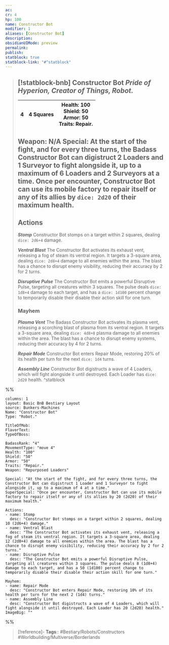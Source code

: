 ```yaml
---
ac: 
cr: 4
hp: 100
name: Constructor Bot
modifier: 1
aliases: [Constructor Bot]
description: 
obsidianUIMode: preview
permalink: 
publish: 
statblock: true
statblock-link: "#^statblock"
---
```


> [!statblock-bnb] Constructor Bot
> *Pride of Hyperion, Creator of Things, Robot.*
> ---
> | 4 | 4 Squares | **Health**: 100<br />**Shield**: 50<br />**Armor**: 50<br />**Traits**: Repair. |
> | ----------- | -------- | ----- |
>
> **Weapon**: N/A
> **Special**: At the start of the fight, and for every three turns, the Badass Constructor Bot can digistruct 2 Loaders and 1 Surveyor to fight alongside it, up to a maximum of 6 Loaders and 2 Surveyors at a time.
> Once per encounter, Constructor Bot can use its mobile factory to repair itself or any of its allies by `dice: 2d20` of their maximum health.
> ---
> ## Actions
> ***Stomp***
> Constructor Bot stomps on a target within 2 squares, dealing `dice: 2d6+4` damage.
>
> ***Ventral Blast***
> The Constructor Bot activates its exhaust vent, releasing a fog of steam its ventral region. It targets a 3-square area, dealing `dice: 2d8+4` damage to all enemies within the area. The blast has a chance to disrupt enemy visibility, reducing their accuracy by 2 for 2 turns.
>
> ***Disruptive Pulse***
> The Constructor Bot emits a powerful Disruptive Pulse, targeting all creatures within 3 squares. The pulse deals `dice: 1d8+4` damage to each target, and has a `dice: 1d100` percent change to temporarily disable their disable their action skill for one turn.
>
>
> ### Mayhem
> ***Plasma Vent***
> The Badass Constructor Bot activates its plasma vent, releasing a scorching blast of plasma from its ventral region. It targets a 3-square area, dealing `dice: 4d8+8` plasma damage to all enemies within the area. The blast has a chance to disrupt enemy systems, reducing their accuracy by 4 for 2 turns.
>
> ***Repair Mode***
> Constructor Bot enters Repair Mode, restoring 20% of its health per turn for the next `dice: 1d4` turns.
>
> ***Assembly Line***
> Constructor Bot digistructs a wave of 4 Loaders, which will fight alongside it until destroyed. Each Loader has `dice: 2d20` health.
^statblock

%%
```statblock
columns: 1
layout: Basic BnB Bestiary Layout
source: Bunkers-Machines
Name: "Constructor Bot"
Type: "Robot."

TitleOfMob: 
FlavorText: 
TypeOfBoss: 

BadassRank: "4"
MovementType: "move 4"
Health: "100"
Shield: "50"
Armor: "50"
Traits: "Repair."
Weapon: "Repurposed Loaders"

Special: "At the start of the fight, and for every three turns, the Constructor Bot can digistruct 1 Loader and 1 Surveyor to fight alongside it, up to a maximum of 4 at a time."
SuperSpecial: "Once per encounter, Constructor Bot can use its mobile factory to repair itself or any of its allies by 20 (2d20) of their maximum health."

Actions:
- name: Stomp
  desc: "Constructor Bot stomps on a target within 2 squares, dealing 10 (2d6+4) damage."
- name: Ventral Blast
  desc: "The Constructor Bot activates its exhaust vent, releasing a fog of steam its ventral region. It targets a 3-square area, dealing 12 (2d8+4) damage to all enemies within the area. The blast has a chance to disrupt enemy visibility, reducing their accuracy by 2 for 2 turns."
- name: Disruptive Pulse
  desc: "The Constructor Bot emits a powerful Disruptive Pulse, targeting all creatures within 3 squares. The pulse deals 8 (1d8+4) damage to each target, and has a 50 (1d100) percent change to temporarily disable their disable their action skill for one turn."

Mayhem: 
- name: Repair Mode
  desc: "Constructor Bot enters Repair Mode, restoring 10% of its health per turn for the next 2 (1d4) turns."
- name: Assembly Line
  desc: "Constructor Bot digistructs a wave of 4 Loaders, which will fight alongside it until destroyed. Each Loader has 20 (2d20) health."
ImageBig: ""
```
%%


> [!reference]-
> **Tags**:: #Bestiary/Robots/Constructors #Worldbuilding/Multiverse/Borderlands
